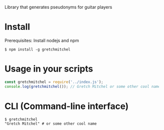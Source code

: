 Library that generates pseudonyms for guitar players

# Install

Prerequisites: Install nodejs and npm

```
$ npm install -g gretchmitchel
```

# Usage in your scripts

```js
const gretchmitchel = require('../index.js');
console.log(gretchmitchel()); // Gretch Mitchel or some other cool name
```

# CLI (Command-line interface)

```
$ gretchmitchel 
"Gretch Mitchel" # or some other cool name
```